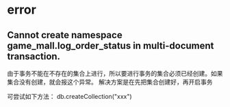 # error

## Cannot create namespace game_mall.log_order_status in multi-document transaction.

由于事务不能在不存在的集合上进行，所以要进行事务的集合必须已经创建。如果集合没有创建，就会报这个异常。
解决方案是在先把集合创建好，再开启事务

可尝试如下方法：
db.createCollection("xxx")
